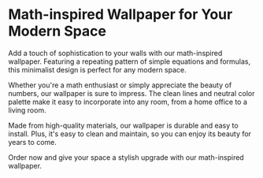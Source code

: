 <!--
Write me markdown content of website with wallpaper:

"A wallpaper featuring a repeating pattern of simple equations and formulas, arranged in a minimalist and modern design."

The header of the page should not be copy of the text but rather a real content of the website which is using this wallpaper.
-->

<!--font:Montserrat-->

# Math-inspired Wallpaper for Your Modern Space

Add a touch of sophistication to your walls with our math-inspired wallpaper. Featuring a repeating pattern of simple equations and formulas, this minimalist design is perfect for any modern space.

Whether you're a math enthusiast or simply appreciate the beauty of numbers, our wallpaper is sure to impress. The clean lines and neutral color palette make it easy to incorporate into any room, from a home office to a living room.

Made from high-quality materials, our wallpaper is durable and easy to install. Plus, it's easy to clean and maintain, so you can enjoy its beauty for years to come.

Order now and give your space a stylish upgrade with our math-inspired wallpaper.
